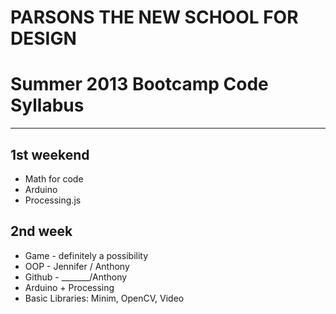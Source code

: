 # PARSONS THE NEW SCHOOL FOR DESIGN

# Summer 2013 Bootcamp Code Syllabus

-------------------------------------------------------------------

## 1st weekend
- Math for code 
- Arduino
- Processing.js

## 2nd week
- Game - definitely a possibility
- OOP - Jennifer / Anthony
- Github - _______/Anthony
- Arduino + Processing
- Basic Libraries: Minim, OpenCV, Video
